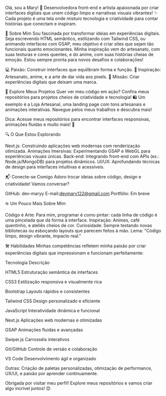 Olá, sou a Mary! 👋
Desenvolvedora front-end e artista apaixonada por criar interfaces digitais que unem código limpo e narrativas visuais vibrantes! ✨ Cada projeto é uma tela onde misturo tecnologia e criatividade para contar histórias que conectam e inspiram.

🌟 Sobre Mim
Sou fascinada por transformar ideias em experiências digitais. Seja escrevendo HTML semântico, estilizando com Tailwind CSS, ou animando interfaces com GSAP, meu objetivo é criar sites que sejam tão funcionais quanto emocionantes. Minha inspiração vem do artesanato, com suas texturas e cores quentes, e do anime, com suas histórias cheias de emoção. Estou sempre pronta para novos desafios e colaborações!

💻 Paixão: Construir interfaces que equilibram forma e função.
🎨 Inspiração: Artesanato, anime, e a arte de dar vida aos pixels.
🚀 Missão: Criar experiências digitais que deixam uma marca.


📌 Explore Meus Projetos
Quer ver meu código em ação? Confira meus repositórios para projetos cheios de criatividade e tecnologia! 🛍️ Um exemplo é a Loja Artesanal, uma landing page com tons artesanais e animações interativas. Navegue pelos meus trabalhos e descubra mais!

Dica: Acesse meus repositórios para encontrar interfaces responsivas, animações fluidas e muito mais! 🌟


🔍 O Que Estou Explorando

Next.js: Construindo aplicações web modernas com renderização otimizada.
Animações Imersivas: Experimentando GSAP e WebGL para experiências visuais únicas.
Back-end: Integrando front-end com APIs (ex.: Node.js/MongoDB) para projetos dinâmicos.
UI/UX: Aprofundando técnicas de design para interfaces intuitivas e acessíveis.


📬 Conecte-se Comigo
Adoro trocar ideias sobre código, design e criatividade! Vamos conversar?

GitHub: dev-maryy
E-mail:devmary122@gmail.com
Portfólio: Em breve


☕ Um Pouco Mais Sobre Mim

Código é Arte: Para mim, programar é como pintar: cada linha de código é uma pincelada que dá forma à interface.
Inspiração: Animes, café quentinho, e ateliês cheios de cor.
Curiosidade: Sempre testando novas bibliotecas ou esboçando layouts que parecem feitos à mão.
Lema: "Código limpo, design vibrante, impacto real."


🛠️ Habilidades
Minhas competências refletem minha paixão por criar experiências digitais que impressionam e funcionam perfeitamente:



Tecnologia
Descrição



HTML5
Estruturação semântica de interfaces


CSS3
Estilização responsiva e visualmente rica


Bootstrap
Layouts rápidos e consistentes


Tailwind CSS
Design personalizado e eficiente


JavaScript
Interatividade dinâmica e funcional


Next.js
Aplicações web modernas e otimizadas


GSAP
Animações fluidas e avançadas


Swiper.js
Carrosséis interativos


Git/GitHub
Controle de versão e colaboração


VS Code
Desenvolvimento ágil e organizado


Outras: Criação de paletas personalizadas, otimização de performance, UX/UI, e paixão por aprender continuamente.

Obrigada por visitar meu perfil! Explore meus repositórios e vamos criar algo incrível juntos! 😊


<!--
**dev-maryy/dev-maryy** is a ✨ _special_ ✨ repository because its `README.md` (this file) appears on your GitHub profile.

Here are some ideas to get you started:

- 🔭 I’m currently working on ...
- 🌱 I’m currently learning ...
- 👯 I’m looking to collaborate on ...
- 🤔 I’m looking for help with ...
- 💬 Ask me about ...
- 📫 How to reach me: ...
- 😄 Pronouns: ...
- ⚡ Fun fact: ...
-->
